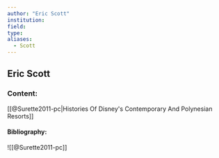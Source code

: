 ```yaml
---
author: "Eric Scott"
institution:
field:
type:
aliases:
  - Scott
---
```


## Eric Scott

### Content:
[[@Surette2011-pc|Histories Of Disney's Contemporary And Polynesian Resorts]]

#### Bibliography:

![[@Surette2011-pc]]